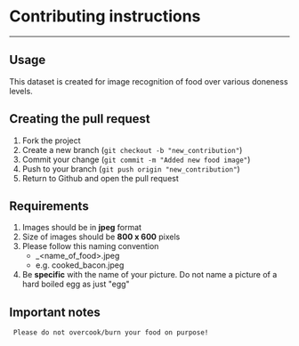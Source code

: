 # Contributing instructions

---
## Usage
This dataset is created for image recognition of food over various doneness levels.

## Creating the pull request

1. Fork the project
2. Create a new branch (`git checkout -b "new_contribution"`)
3. Commit your change (`git commit -m "Added new food image"`)
4. Push to your branch (`git push origin "new_contribution"`)
5. Return to Github and open the pull request

## Requirements
1. Images should be in **jpeg** format
2. Size of images should be **800 x 600** pixels
3. Please follow this naming convention
      * <doneness>_<name_of_food>.jpeg
      * e.g. cooked_bacon.jpeg
4. Be **specific** with the name of your picture.
      Do not name a picture of a hard boiled egg as just "egg"

## Important notes
     Please do not overcook/burn your food on purpose!
  
  

